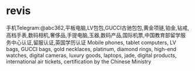 # revis
手机Telegram:@abc362,平板电脑,LV包包,GUCCI古驰包包,黄金项链,铂金,钻戒,高档手表,数码相机,奢侈品,手提电脑,玉器,数码产品,国际机票,中国教育部留学服务中心认证,留服认证,英国学历认证 Mobile phones, tablet computers, LV bags, GUCCI bags, gold necklaces, platinum, diamond rings, high-end watches, digital cameras, luxury goods, laptops, jade, digital products, international air tickets, certification by the Chinese Ministry
